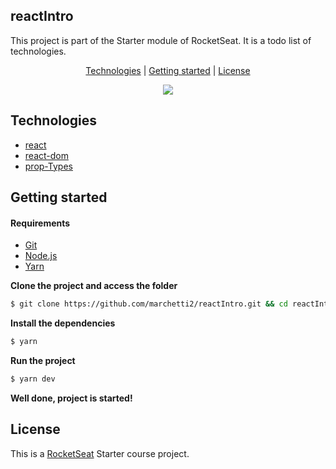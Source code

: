 <h2>reactIntro</h2>

This project is part of the Starter module of RocketSeat.
It is a todo list of technologies.

<p align="center">
 <a href="#technologies">Technologies</a> | <a href="#started">Getting started</a> | <a href="#license">License</a>
</p>

<p align="center">
  <img src="https://media.giphy.com/media/yOFC7UGsVZ7NUcNPzT/giphy.gif">
</p>

<h2 id="technologies">Technologies</h2>

- [react](https://reactjs.org)
- [react-dom](https://www.npmjs.com/package/react-dom)
- [prop-Types](https://github.com/facebook/prop-types)

<h2 id="started">Getting started</h2>

<h4>Requirements</h4>

- [Git](https://git-scm.com) 
- [Node.js](https://nodejs.org/en/) 
- [Yarn](https://classic.yarnpkg.com/)

**Clone the project and access the folder**
```bash
$ git clone https://github.com/marchetti2/reactIntro.git && cd reactIntro
```

**Install the dependencies**
```bash
$ yarn
```
**Run the project**
```bash
$ yarn dev
```
**Well done, project is started!**

<h2 id="license">License</h2>

This is a [RocketSeat](https://rocketseat.com.br) Starter course project.

